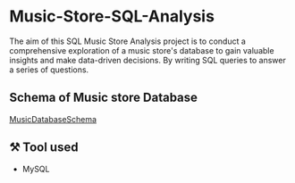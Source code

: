 #  Music-Store-SQL-Analysis
The aim of this SQL Music Store Analysis project is to conduct a comprehensive exploration of a music store's database to gain valuable insights and make data-driven decisions. By writing SQL queries to answer a series of questions.

## Schema of Music store Database
[MusicDatabaseSchema](https://github.com/AskinPrasad/Music-Store-SQL-/blob/main/schema_diagram.png)

## ⚒️ Tool used
- MySQL
